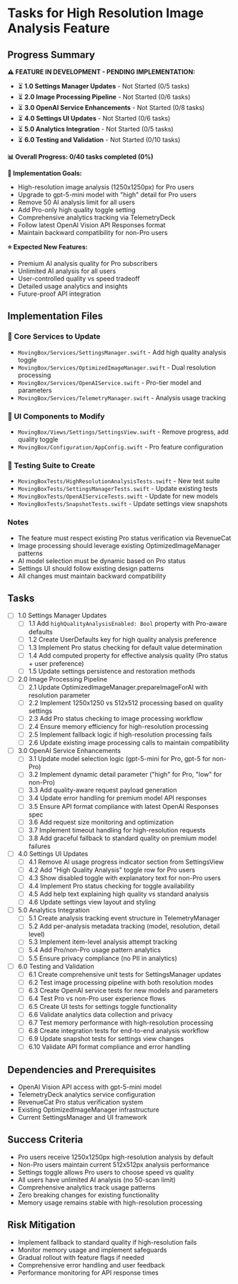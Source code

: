 # Tasks for High Resolution Image Analysis Feature

## Progress Summary

**⚠️ FEATURE IN DEVELOPMENT - PENDING IMPLEMENTATION:**
- ⏳ **1.0 Settings Manager Updates** - Not Started (0/5 tasks)
- ⏳ **2.0 Image Processing Pipeline** - Not Started (0/6 tasks)
- ⏳ **3.0 OpenAI Service Enhancements** - Not Started (0/8 tasks)
- ⏳ **4.0 Settings UI Updates** - Not Started (0/6 tasks)
- ⏳ **5.0 Analytics Integration** - Not Started (0/5 tasks)
- ⏳ **6.0 Testing and Validation** - Not Started (0/10 tasks)

**📊 Overall Progress: 0/40 tasks completed (0%)**

**🎯 Implementation Goals:**
- High-resolution image analysis (1250x1250px) for Pro users
- Upgrade to gpt-5-mini model with "high" detail for Pro users
- Remove 50 AI analysis limit for all users
- Add Pro-only high quality toggle setting
- Comprehensive analytics tracking via TelemetryDeck
- Follow latest OpenAI Vision API Responses format
- Maintain backward compatibility for non-Pro users

**⭐ Expected New Features:**
- Premium AI analysis quality for Pro subscribers
- Unlimited AI analysis for all users
- User-controlled quality vs speed tradeoff
- Detailed usage analytics and insights
- Future-proof API integration

## Implementation Files

### **📱 Core Services to Update**
- `MovingBox/Services/SettingsManager.swift` - Add high quality analysis toggle
- `MovingBox/Services/OptimizedImageManager.swift` - Dual resolution processing
- `MovingBox/Services/OpenAIService.swift` - Pro-tier model and parameters
- `MovingBox/Services/TelemetryManager.swift` - Analysis usage tracking

### **🎨 UI Components to Modify**
- `MovingBox/Views/Settings/SettingsView.swift` - Remove progress, add quality toggle
- `MovingBox/Configuration/AppConfig.swift` - Pro feature configuration

### **🧪 Testing Suite to Create**
- `MovingBoxTests/HighResolutionAnalysisTests.swift` - New test suite
- `MovingBoxTests/SettingsManagerTests.swift` - Update existing tests
- `MovingBoxTests/OpenAIServiceTests.swift` - Update for new models
- `MovingBoxTests/SnapshotTests.swift` - Update settings view snapshots

### Notes

- The feature must respect existing Pro status verification via RevenueCat
- Image processing should leverage existing OptimizedImageManager patterns
- AI model selection must be dynamic based on Pro status
- Settings UI should follow existing design patterns
- All changes must maintain backward compatibility

## Tasks

- [ ] 1.0 Settings Manager Updates
  - [ ] 1.1 Add `highQualityAnalysisEnabled: Bool` property with Pro-aware defaults
  - [ ] 1.2 Create UserDefaults key for high quality analysis preference
  - [ ] 1.3 Implement Pro status checking for default value determination
  - [ ] 1.4 Add computed property for effective analysis quality (Pro status + user preference)
  - [ ] 1.5 Update settings persistence and restoration methods

- [ ] 2.0 Image Processing Pipeline
  - [ ] 2.1 Update OptimizedImageManager.prepareImageForAI with resolution parameter
  - [ ] 2.2 Implement 1250x1250 vs 512x512 processing based on quality settings
  - [ ] 2.3 Add Pro status checking to image processing workflow
  - [ ] 2.4 Ensure memory efficiency for high-resolution processing
  - [ ] 2.5 Implement fallback logic if high-resolution processing fails
  - [ ] 2.6 Update existing image processing calls to maintain compatibility

- [ ] 3.0 OpenAI Service Enhancements
  - [ ] 3.1 Update model selection logic (gpt-5-mini for Pro, gpt-5 for non-Pro)
  - [ ] 3.2 Implement dynamic detail parameter ("high" for Pro, "low" for non-Pro)
  - [ ] 3.3 Add quality-aware request payload generation
  - [ ] 3.4 Update error handling for premium model API responses
  - [ ] 3.5 Ensure API format compliance with latest OpenAI Responses spec
  - [ ] 3.6 Add request size monitoring and optimization
  - [ ] 3.7 Implement timeout handling for high-resolution requests
  - [ ] 3.8 Add graceful fallback to standard quality on premium model failures

- [ ] 4.0 Settings UI Updates
  - [ ] 4.1 Remove AI usage progress indicator section from SettingsView
  - [ ] 4.2 Add "High Quality Analysis" toggle row for Pro users
  - [ ] 4.3 Show disabled toggle with explanatory text for non-Pro users
  - [ ] 4.4 Implement Pro status checking for toggle availability
  - [ ] 4.5 Add help text explaining high quality vs standard analysis
  - [ ] 4.6 Update settings view layout and styling

- [ ] 5.0 Analytics Integration
  - [ ] 5.1 Create analysis tracking event structure in TelemetryManager
  - [ ] 5.2 Add per-analysis metadata tracking (model, resolution, detail level)
  - [ ] 5.3 Implement item-level analysis attempt tracking
  - [ ] 5.4 Add Pro/non-Pro usage pattern analytics
  - [ ] 5.5 Ensure privacy compliance (no PII in analytics)

- [ ] 6.0 Testing and Validation
  - [ ] 6.1 Create comprehensive unit tests for SettingsManager updates
  - [ ] 6.2 Test image processing pipeline with both resolution modes
  - [ ] 6.3 Create OpenAI service tests for new models and parameters
  - [ ] 6.4 Test Pro vs non-Pro user experience flows
  - [ ] 6.5 Create UI tests for settings toggle functionality
  - [ ] 6.6 Validate analytics data collection and privacy
  - [ ] 6.7 Test memory performance with high-resolution processing
  - [ ] 6.8 Create integration tests for end-to-end analysis workflow
  - [ ] 6.9 Update snapshot tests for settings view changes
  - [ ] 6.10 Validate API format compliance and error handling

## Dependencies and Prerequisites

- OpenAI Vision API access with gpt-5-mini model
- TelemetryDeck analytics service configuration
- RevenueCat Pro status verification system
- Existing OptimizedImageManager infrastructure
- Current SettingsManager and UI framework

## Success Criteria

- Pro users receive 1250x1250px high-resolution analysis by default
- Non-Pro users maintain current 512x512px analysis performance
- Settings toggle allows Pro users to choose speed vs quality
- All users have unlimited AI analysis (no 50-scan limit)
- Comprehensive analytics track usage patterns
- Zero breaking changes for existing functionality
- Memory usage remains stable with high-resolution processing

## Risk Mitigation

- Implement fallback to standard quality if high-resolution fails
- Monitor memory usage and implement safeguards
- Gradual rollout with feature flags if needed
- Comprehensive error handling and user feedback
- Performance monitoring for API response times